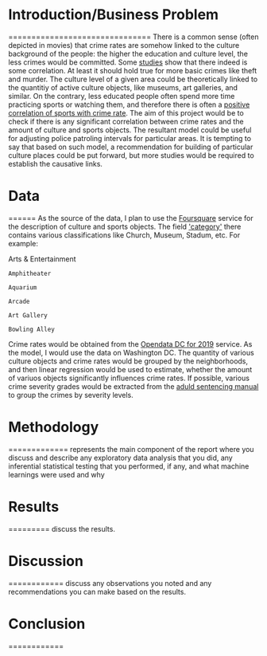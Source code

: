 # Introduction/Business Problem
===============================
There is a common sense (often depicted in movies) that crime rates are somehow linked to the culture background of the people: the higher the education and culture level, the less crimes would be committed. Some 
[studies](https://criminal-justice.iresearchnet.com/crime/education-and-crime/4/)
show that there indeed is some correlation. At least it should hold true for more basic crimes like theft and murder. The culture level of a given area could be theoretically linked to the quantitiy of active culture objects, like museums, art galleries, and similar. On the contrary, less educated people often spend more time practicing sports or watching them, and therefore there is often a 
[positive correlation of sports with crime rate](https://mpra.ub.uni-muenchen.de/78596/1/MPRA_paper_78596.pdf).
The aim of this project would be to check if there is any significant correlation between crime rates and the amount of culture and sports objects. The resultant model could be useful for adjusting police patroling intervals for particular areas. It is tempting to say that based on such model, a recommendation for building of particular culture places could be put forward, but more studies would be required to establish the causative links.

# Data
======
As the source of the data, I plan to use the 
[Foursquare](https://foursquare.com/) 
service for the description of culture and sports objects. The field 
['category'](https://developer.foursquare.com/docs/build-with-foursquare/categories) 
there contains various classifications like Church, Museum, Stadum, etc. For example:

Arts & Entertainment

    Amphitheater

    Aquarium

    Arcade

    Art Gallery

    Bowling Alley


Crime rates would be obtained from  the 
[Opendata DC for 2019](https://opendata.dc.gov/datasets/crime-incidents-in-2019) 
service. As the model, I would use the data on Washington DC. The quantity of various culture objects and crime rates would be grouped by the neighborhoods, and then linear regression would be used to estimate, whether the amount of variuos objects significantly influences crime rates. If possible, various crime severity grades would be extracted from the 
[aduld sentencing manual](https://sentencing.umn.edu/sites/sentencing.umn.edu/files/adult_sentencing_manual_2001.pdf) 
to group the crimes by severity levels.


# Methodology
=============
represents the main component of the report where you discuss and describe any exploratory data analysis that you did, any inferential statistical testing that you performed, if any, and what machine learnings were used and why


# Results
=========
discuss the results.


# Discussion
============
discuss any observations you noted and any recommendations you can make based on the results.


# Conclusion
============

